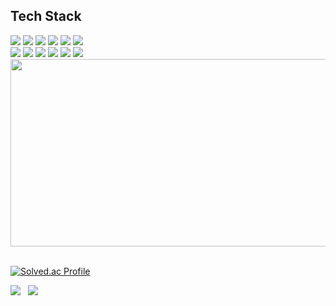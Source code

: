 Tech Stack
 -
 
<div align="left">
<img src="https://img.shields.io/badge/kotlin-%237F52FF.svg?style=for-the-badge&logo=kotlin&logoColor=white"/>
<img src="https://img.shields.io/badge/Android-3DDC84?style=for-the-badge&logo=android&logoColor=white"/>
<img src="https://img.shields.io/badge/Android studio-white?style=for-the-badge&logo=androidstudio&logoColor=3DDC84"/>
<img src="https://img.shields.io/badge/IntelliJIDEA-000000.svg?style=for-the-badge&logo=intellij-idea&logoColor=white"/>
 <img src="https://img.shields.io/badge/react-%2320232a.svg?style=for-the-badge&logo=react&logoColor=%2361DAFB"/>
 <img src="https://img.shields.io/badge/react_native-%2320232a.svg?style=for-the-badge&logo=react&logoColor=%2361DAFB"/>
 <br/>
 <img src="https://img.shields.io/badge/-React%20Query-FF4154?style=for-the-badge&logo=react%20query&logoColor=white"/>
 <img src="https://img.shields.io/badge/redux-%23593d88.svg?style=for-the-badge&logo=redux&logoColor=white"/>
 <img src="https://img.shields.io/badge/vite-%23646CFF.svg?style=for-the-badge&logo=vite&logoColor=white"/>
 <img src="https://img.shields.io/badge/webstorm-143?style=for-the-badge&logo=webstorm&logoColor=white&color=black"/>
 <img src="https://img.shields.io/badge/javascript-%23323330.svg?style=for-the-badge&logo=javascript&logoColor=%23F7DF1E"/>
 <img src="https://img.shields.io/badge/typescript-%23007ACC.svg?style=for-the-badge&logo=typescript&logoColor=white"/>
</div>

<a href="https://github.com/devxb/gitanimals">
<img
  src="https://render.gitanimals.org/farms/Tnalxmsk"
  width="600"
  height="300"
/>
</a>


<div>

 <br/>

<div>

[![Solved.ac Profile](http://mazassumnida.wtf/api/v2/generate_badge?boj=cty0604)](https://solved.ac/cty0604/)

</div>

<img src="https://github-readme-stats.vercel.app/api?username=Tnalxmsk&show_icons=true&theme=ambient_gradient"/>
&nbsp
<img src="https://github-readme-stats.vercel.app/api/top-langs/?username=Tnalxmsk&layout=compact&theme=ambient_gradient&hide=jupyter%20notebook"/>
</div>



<!--
**Tnalxmsk/Tnalxmsk** is a ✨ _special_ ✨ repository because its `README.md` (this file) appears on your GitHub profile.

Here are some ideas to get you started:

- 🔭 I’m currently working on ...
- 🌱 I’m currently learning ...
- 👯 I’m looking to collaborate on ...
- 🤔 I’m looking for help with ...
- 💬 Ask me about ...
- 📫 How to reach me: ...
- 😄 Pronouns: ...
- ⚡ Fun fact: ...
<img src="https://github.com/Tnalxmsk/Tnalxmsk/blob/output/github-contribution-grid-snake.svg"/>
-->
